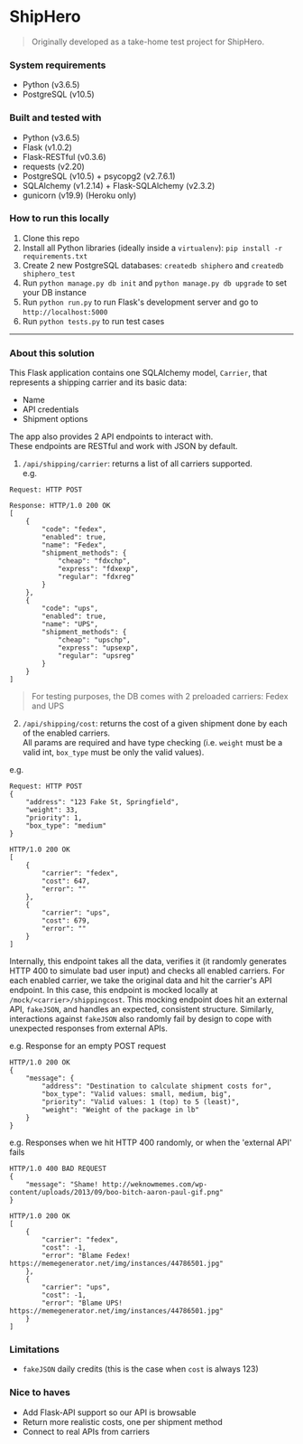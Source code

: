 # ShipHero
> Originally developed as a take-home test project for ShipHero.

### System requirements
- Python (v3.6.5)
- PostgreSQL (v10.5)

### Built and tested with
- Python (v3.6.5)
- Flask (v1.0.2)
- Flask-RESTful (v0.3.6)
- requests (v2.20)
- PostgreSQL (v10.5) + psycopg2 (v2.7.6.1)
- SQLAlchemy (v1.2.14) + Flask-SQLAlchemy (v2.3.2)
- gunicorn (v19.9) (Heroku only)

### How to run this locally
1. Clone this repo
2. Install all Python libraries (ideally inside a `virtualenv`): `pip install -r requirements.txt` 
3. Create 2 new PostgreSQL databases: `createdb shiphero` and `createdb shiphero_test`
4. Run `python manage.py db init` and `python manage.py db upgrade` to set your DB instance
5. Run `python run.py` to run Flask's development server and go to `http://localhost:5000`
6. Run `python tests.py` to run test cases

---

### About this solution

This Flask application contains one SQLAlchemy model, `Carrier`, that represents a shipping carrier and its basic data:  
- Name
- API credentials
- Shipment options

The app also provides 2 API endpoints to interact with.  
These endpoints are RESTful and work with JSON by default.

1. `/api/shipping/carrier`: returns a list of all carriers supported.  
e.g.
```
Request: HTTP POST

Response: HTTP/1.0 200 OK
[
    {
        "code": "fedex",
        "enabled": true,
        "name": "Fedex",
        "shipment_methods": {
            "cheap": "fdxchp",
            "express": "fdxexp",
            "regular": "fdxreg"
        }
    },
    {
        "code": "ups",
        "enabled": true,
        "name": "UPS",
        "shipment_methods": {
            "cheap": "upschp",
            "express": "upsexp",
            "regular": "upsreg"
        }
    }
]
```
> For testing purposes, the DB comes with 2 preloaded carriers: Fedex and UPS

2. `/api/shipping/cost`: returns the cost of a given shipment done by each of the enabled carriers.  
All params are required and have type checking (i.e. `weight` must be a valid int, `box_type` must be only the valid values).

e.g.  
```
Request: HTTP POST
{
    "address": "123 Fake St, Springfield",
    "weight": 33,
    "priority": 1,
    "box_type": "medium"
}

HTTP/1.0 200 OK
[
    {
        "carrier": "fedex",
        "cost": 647,
        "error": ""
    },
    {
        "carrier": "ups",
        "cost": 679,
        "error": ""
    }
]
```

Internally, this endpoint takes all the data, verifies it (it randomly generates HTTP 400 to simulate bad user input) and checks all enabled carriers. For each enabled carrier, we take the original data and hit the carrier's API endpoint. In this case, this endpoint is mocked locally at `/mock/<carrier>/shippingcost`. This mocking endpoint does hit an external API, `fakeJSON`, and handles an expected, consistent structure. Similarly, interactions against `fakeJSON` also randomly fail by design to cope with unexpected responses from external APIs.

e.g. Response for an empty POST request
```
HTTP/1.0 200 OK
{
    "message": {
        "address": "Destination to calculate shipment costs for",
        "box_type": "Valid values: small, medium, big",
        "priority": "Valid values: 1 (top) to 5 (least)",
        "weight": "Weight of the package in lb"
    }
}
```

e.g. Responses when we hit HTTP 400 randomly, or when the 'external API' fails
```
HTTP/1.0 400 BAD REQUEST
{
    "message": "Shame! http://weknowmemes.com/wp-content/uploads/2013/09/boo-bitch-aaron-paul-gif.png"
}

HTTP/1.0 200 OK
[
    {
        "carrier": "fedex",
        "cost": -1,
        "error": "Blame Fedex! https://memegenerator.net/img/instances/44786501.jpg"
    },
    {
        "carrier": "ups",
        "cost": -1,
        "error": "Blame UPS! https://memegenerator.net/img/instances/44786501.jpg"
    }
]
```

### Limitations
- `fakeJSON` daily credits (this is the case when `cost` is always 123)

### Nice to haves
- Add Flask-API support so our API is browsable
- Return more realistic costs, one per shipment method
- Connect to real APIs from carriers
